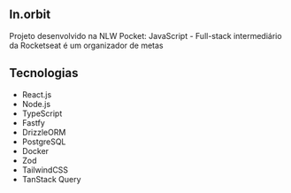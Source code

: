 ## In.orbit

Projeto desenvolvido na NLW Pocket: JavaScript - Full-stack intermediário da Rocketseat é um organizador de metas

## Tecnologias 
- React.js
- Node.js
- TypeScript
- Fastfy
- DrizzleORM
- PostgreSQL
- Docker
- Zod
- TailwindCSS
- TanStack Query
